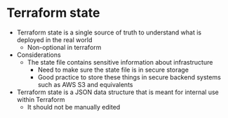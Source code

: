 # Terraform state

- Terraform state is a single source of truth to understand what is deployed in the real world
  - Non-optional in terraform
- Considerations
  - The state file contains sensitive information about infrastructure
    - Need to make sure the state file is in secure storage
    - Good practice to store these things in secure backend systems such as AWS S3 and equivalents
- Terraform state is a JSON data structure that is meant for internal use within Terraform
  - It should not be manually edited